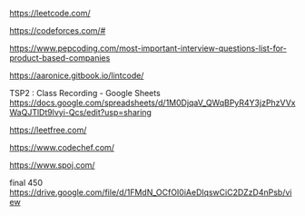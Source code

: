 https://leetcode.com/

https://codeforces.com/#

https://www.pepcoding.com/most-important-interview-questions-list-for-product-based-companies

https://aaronice.gitbook.io/lintcode/

TSP2 : Class Recording - Google Sheets
https://docs.google.com/spreadsheets/d/1M0DjqaV_QWqBPyR4Y3jzPhzVVxWaQJTlDt9lvyi-Qcs/edit?usp=sharing

https://leetfree.com/

https://www.codechef.com/

https://www.spoj.com/



final 450
https://drive.google.com/file/d/1FMdN_OCfOI0iAeDlqswCiC2DZzD4nPsb/view
